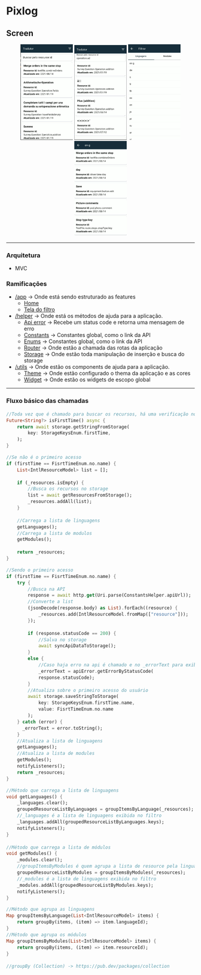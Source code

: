 # Pixlog

## Screen

<div align="center">
  <img src="lib/../assets/home.png" width="140"  title="Home screen">
	<img src="lib/../assets/Captura de tela 2023-11-11 025259.png" width="140" title="Home with search applied">
	<img src="lib/../assets/filter_screen.png" width="140" title="Filter screen">
	<img src="lib/../assets/filter_details.png" width="140" title="Filter details">
</div>

---

### Arquitetura
- MVC

### Ramificações

- [/app](./lib/app/) -> Onde está sendo estruturado as features
  - [Home](./lib/app/resource/)
  - [Tela do filtro](./lib/app/filter/)
- [/helper](./lib/helper/) -> Onde está os métodos de ajuda para a aplicação.
  - [Api error](./lib/helper/api_error_helper.dart) -> Recebe um status code e retorna uma mensagem de erro
  - [Constants](./lib/helper/constants_helper.dart) -> Constantes global, como o link da API
  - [Enums](./lib/helper/enum_helper.dart.dart) -> Constantes global, como o link da API
  - [Router](./lib/helper/router_helper.dart) -> Onde estão a chamada das rotas da aplicação
  - [Storage](./lib/helper/storage_helper.dart.dart) -> Onde estão toda manipulação de inserção e busca do storage
- [/utils](./lib/utils/) -> Onde estão os components de ajuda para a aplicação.
  - [Theme](./lib/utils/theme/) -> Onde estão configurado o thema da aplicação e as cores
  - [Widget](./lib/utils/widget/) -> Onde estão os widgets de escopo global

---
### Fluxo básico das chamadas

```dart
//Toda vez que é chamado para buscar os recursos, há uma verificação no storage de primeiro acesso
Future<String?> isFirstTime() async {
	return await storage.getStringFromStorage(
		key: StorageKeysEnum.firstTime,
	);
}
```

```dart
//Se não é o primeiro acesso
if (firstTime == FisrtTimeEnum.no.name) {
	List<IntlResourceModel> list = [];
	
	if (_resources.isEmpty) {
		//Busca os recursos no storage
		list = await getResourcesFromStorage();
		_resources.addAll(list);
	}
	
	//Carrega a lista de linguagens
	getLanguages();
	//Carrega a lista de modulos
	getModules();

	return _resources;
}
```

```dart
//Sendo o primeiro acesso
if (firstTime == FisrtTimeEnum.no.name) {
	try {
		//Busca na API
		response = await http.get(Uri.parse(ConstantsHelper.apiUrl));
		//Converte a list
		(jsonDecode(response.body) as List).forEach((resource) {
			_resources.add(IntlResourceModel.fromMap(["resource"]));
		});

		if (response.statusCode == 200) {
			//Salva no storage
			await syncApiDataToStorage();
		} 
		else {
			//Caso haja erro na api é chamado e no _errorText para exibir na tela
			_errorText = apiError.getErrorByStatusCode(
			response.statusCode);
		}
		//Atualiza sobre o primeiro acesso do usuário
		await storage.saveStringToStorage(
			key: StorageKeysEnum.firstTime.name, 
			value: FisrtTimeEnum.no.name
		);
    } catch (error) {
      _errorText = error.toString();
    }
	//Atualiza a lista de linguagens
	getLanguages();
	//Atualiza a lista de modules
	getModules();
	notifyListeners();
	return _resources;
}
```

```dart
//Método que carrega a lista de linguagens
void getLanguages() {
	_languages.clear();
	groupedResourceListByLanguages = groupItemsByLanguage(_resources);
	//_languages é a lista de linguagens exibida no filtro
	_languages.addAll(groupedResourceListByLanguages.keys);
	notifyListeners();
}

//Método que carrega a lista de módulos
void getModules() {
	_modules.clear();
	//groupItemsByModules é quem agrupa a lista de resource pela linguagem
	groupedResourceListByModules = groupItemsByModules(_resources);
	//_modules é a lista de linguagens exibida no filtro
	_modules.addAll(groupedResourceListByModules.keys);
	notifyListeners();
}
```

```dart
//Método que agrupa as linguagens
Map groupItemsByLanguage(List<IntlResourceModel> items) {
	return groupBy(items, (item) => item.languageId);
}
//Método que agrupa os módulos
Map groupItemsByModules(List<IntlResourceModel> items) {
	return groupBy(items, (item) => item.resourceId);
}

//groupBy (Collection) -> https://pub.dev/packages/collection
```